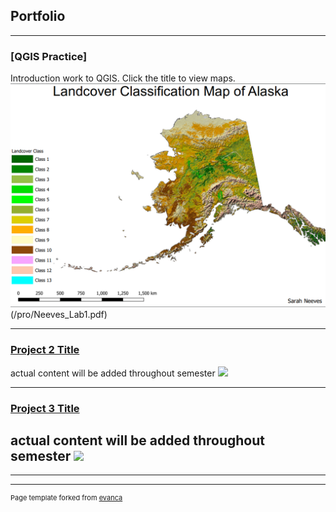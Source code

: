 ## Portfolio

---
### [QGIS Practice]
Introduction work to QGIS. Click the title to view maps.
<img src="alaska.png?raw=true"/>(/pro/Neeves_Lab1.pdf)



---
### [Project 2 Title](/images/comingsoon.jpg)
actual content will be added throughout semester
<img src="comingsoon.jpg?raw=true"/>


---
### [Project 3 Title](/images/comingsoon.jpg)
actual content will be added throughout semester
<img src="comingsoon.jpg?raw=true"/>
---


---




---
<p style="font-size:11px">Page template forked from <a href="https://github.com/evanca/quick-portfolio">evanca</a></p>
<!-- Remove above link if you don't want to attibute -->
